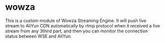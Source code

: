 # wowza
This is a custom module of Wowza Streaming Engine.
It will push live stream to AliYun CDN automatically by rtmp protocol when it received a live stream from any 3third part, and then you can monitor the connection status between WSE and AliYun.
